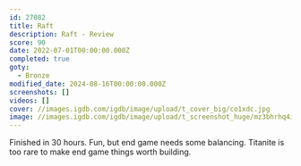 ```yaml
---
id: 27082
title: Raft
description: Raft - Review
score: 90
date: 2022-07-01T00:00:00.000Z
completed: true
goty:
  - Bronze
modified_date: 2024-08-16T00:00:00.000Z
screenshots: []
videos: []
cover: //images.igdb.com/igdb/image/upload/t_cover_big/co1xdc.jpg
image: //images.igdb.com/igdb/image/upload/t_screenshot_huge/mz3bhrhq4iwumdzokdpx.jpg
---
```

Finished in 30 hours. Fun, but end game needs some balancing. Titanite is too rare to make end game things worth building.